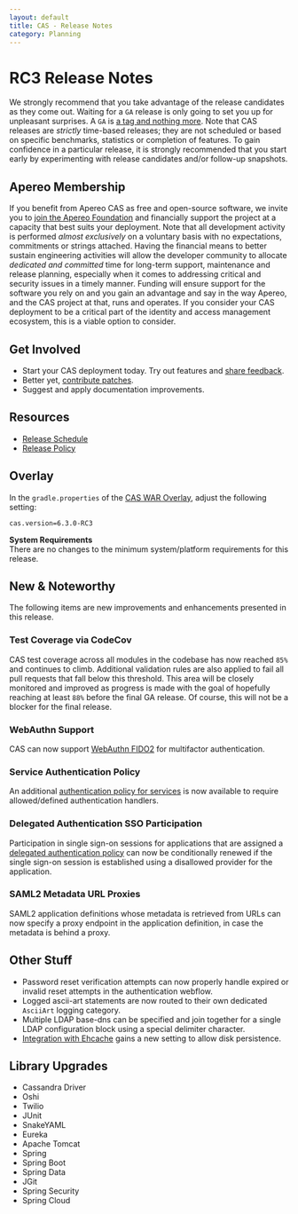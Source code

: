 ```yaml
---
layout: default
title: CAS - Release Notes
category: Planning
---
```


# RC3 Release Notes

We strongly recommend that you take advantage of the release candidates as they come out. Waiting for a `GA` release is only going to set 
you up for unpleasant surprises. A `GA` is [a tag and nothing more](https://apereo.github.io/2017/03/08/the-myth-of-ga-rel/). Note that CAS 
releases are *strictly* time-based releases; they are not scheduled or based on specific benchmarks, statistics or completion of features. To gain 
confidence in a particular release, it is strongly recommended that you start early by experimenting with release candidates and/or follow-up snapshots.

## Apereo Membership

If you benefit from Apereo CAS as free and open-source software, we invite you to [join the Apereo Foundation](https://www.apereo.org/content/apereo-membership) 
and financially support the project at a capacity that best suits your deployment. Note that all development activity 
is performed *almost exclusively* on a voluntary basis with no expectations, commitments or strings attached. Having the financial means to better 
sustain engineering activities will allow the developer community to allocate *dedicated and committed* time for long-term support, 
maintenance and release planning, especially when it comes to addressing critical and security issues in a timely manner. Funding will 
ensure support for the software you rely on and you gain an advantage and say in the way Apereo, and the CAS project at that, runs 
and operates. If you consider your CAS deployment to be a critical part of the identity and access management ecosystem, this is a viable option to consider.

## Get Involved

- Start your CAS deployment today. Try out features and [share feedback](/cas/Mailing-Lists.html).
- Better yet, [contribute patches](/cas/developer/Contributor-Guidelines.html).
- Suggest and apply documentation improvements.

## Resources

- [Release Schedule](https://github.com/apereo/cas/milestones)
- [Release Policy](/cas/developer/Release-Policy.html)

## Overlay

In the `gradle.properties` of the [CAS WAR Overlay](../installation/WAR-Overlay-Installation.html), adjust the following setting:

```properties
cas.version=6.3.0-RC3
```

<div class="alert alert-info">
  <strong>System Requirements</strong><br/>There are no changes to the minimum system/platform requirements for this release.
</div>

## New & Noteworthy

The following items are new improvements and enhancements presented in this release. 

### Test Coverage via CodeCov

CAS test coverage across all modules in the codebase has now reached `85%` and continues to climb. Additional validation rules are also applied 
to fail all pull requests that fall below this threshold. This area will be closely monitored and improved
as progress is made with the goal of hopefully reaching at least `88%` before the final GA release. Of course, 
this will not be a blocker for the final release.

### WebAuthn Support

CAS can now support [WebAuthn FIDO2](../mfa/FIDO2-WebAuthn-Authentication.html) for multifactor authentication.

### Service Authentication Policy

An additional [authentication policy for services](../services/Configuring-Service-AuthN-Policy.html) is now 
available to require allowed/defined authentication handlers.

### Delegated Authentication SSO Participation

Participation in single sign-on sessions for applications that are 
assigned a [delegated authentication policy](../integration/Delegate-Authentication.html#access-strategy) can now be conditionally renewed
if the single sign-on session is established using a disallowed provider for the application.

### SAML2 Metadata URL Proxies

SAML2 application definitions whose metadata is retrieved from URLs can now specify a proxy endpoint in the application definition,
in case the metadata is behind a proxy.

## Other Stuff

- Password reset verification attempts can now properly handle expired or invalid reset attempts in the authentication webflow.
- Logged ascii-art statements are now routed to their own dedicated `AsciiArt` logging category. 
- Multiple LDAP base-dns can be specified and join together for a single LDAP configuration block using a special delimiter character.
- [Integration with Ehcache](../ticketing/Ehcache-Ticket-Registry.html) gains a new setting to allow disk persistence.

## Library Upgrades

- Cassandra Driver
- Oshi
- Twilio
- JUnit
- SnakeYAML
- Eureka
- Apache Tomcat
- Spring
- Spring Boot
- Spring Data
- JGit
- Spring Security
- Spring Cloud


